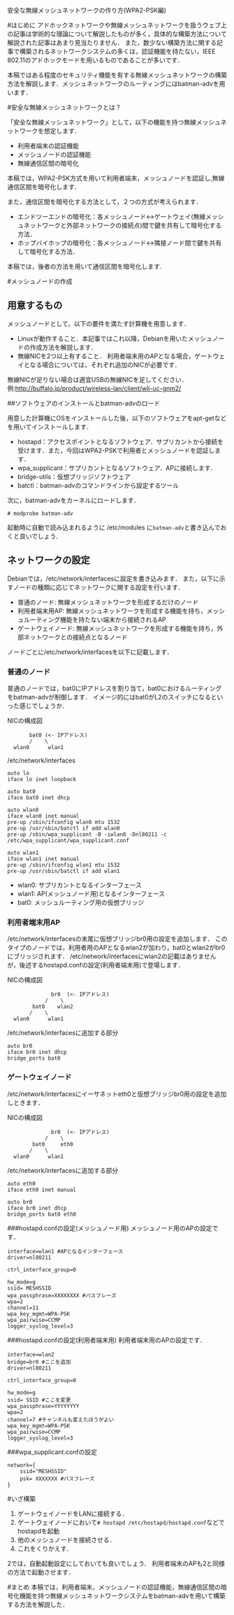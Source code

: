 安全な無線メッシュネットワークの作り方(WPA2-PSK編)

#はじめに
アドホックネットワークや無線メッシュネットワークを扱うウェブ上の記事は学術的な理論について解説したものが多く，具体的な構築方法について解説された記事はあまり見当たりません．
また，数少ない構築方法に関する記事で構築されるネットワークシステムの多くは，認証機能を持たない，IEEE 802.11のアドホックモードを用いるものであることが多いです．

本稿ではある程度のセキュリティ機能を有する無線メッシュネットワークの構築方法を解説します．メッシュネットワークのルーティングにはbatman-advを用います．

#安全な無線メッシュネットワークとは？


「安全な無線メッシュネットワーク」として，以下の機能を持つ無線メッシュネットワークを想定します．

* 利用者端末の認証機能
* メッシュノードの認証機能
* 無線通信区間の暗号化

本稿では，WPA2-PSK方式を用いて利用者端末，メッシュノードを認証し,無線通信区間を暗号化します．

また，通信区間を暗号化する方法として，２つの方式が考えられます．

* エンドツーエンドの暗号化：各メッシュノード↔ゲートウェイ(無線メッシュネットワークと外部ネットワークの接続点)間で鍵を共有して暗号化する方法．
* ホップバイホップの暗号化：各メッシュノード↔隣接ノード間で鍵を共有して暗号化する方法．

本稿では，後者の方法を用いて通信区間を暗号化します.


  
    
#メッシュノードの作成

## 用意するもの
メッシュノードとして，以下の要件を満たす計算機を用意します．


* Linuxが動作すること．本記事ではこれ以降，Debianを用いたメッシュノードの作成方法を解説します．
* 無線NICを2つ以上有すること．
利用者端末用のAPとなる場合，ゲートウェイとなる場合については，それぞれ追加のNICが必要です．

無線NICが足りない場合は適宜USBの無線NICを足してください．
例:http://buffalo.jp/product/wireless-lan/client/wli-uc-gnm2/

##ソフトウェアのインストールとbatman-advのロード

用意した計算機にOSをインストールした後，以下のソフトウェアをapt-getなどを用いてインストールします．

* hostapd：アクセスポイントとなるソフトウェア．サプリカントから接続を受けます．また，今回はWPA2-PSKで利用者とメッシュノードを認証します．
* wpa_supplicant：サプリカントとなるソフトウェア．APに接続します．
* bridge-utils：仮想ブリッジソフトウェア
* batctl：batman-advのコマンドラインから設定するツール


次に，batman-advをカーネルにロードします．

```xml:
# modprobe batman-adv
```

起動時に自動で読み込まれるように
/etc/modules
に`batman-adv`と書き込んでおくと良いでしょう．

## ネットワークの設定
Debianでは，/etc/network/interfacesに設定を書き込みます．
また，以下に示すノードの種類に応じてネットワークに関する設定を行います．

* 普通のノード: 無線メッシュネットワークを形成するだけのノード
* 利用者端末用AP: 無線メッシュネットワークを形成する機能を持ち，メッシュルーティング機能を持たない端末から接続されるAP
* ゲートウェイノード: 無線メッシュネットワークを形成する機能を持ち，外部ネットワークとの接続点となるノード

ノードごとに/etc/network/interfacesを以下に記載します．
### 普通のノード

普通のノードでは，bat0にIPアドレスを割り当て，bat0におけるルーティングをbatman-advが制御します．
イメージ的にはbat0がL2のスイッチになるといった感じでしょうか．

NICの構成図

```perl:
       bat0 (<- IPアドレス)
       /    \
  wlan0      wlan1
```

/etc/network/interfaces

```perl:
auto lo
iface lo inet loopback

auto bat0
iface bat0 inet dhcp

auto wlan0
iface wlan0 inet manual
pre-up /sbin/ifconfig wlan0 mtu 1532
pre-up /usr/sbin/batctl if add wlan0
pre-up /sbin/wpa_supplicant -B -iwlan0 -Dnl80211 -c /etc/wpa_supplicant/wpa_supplicant.conf

auto wlan1
iface wlan1 inet manual
pre-up /sbin/ifconfig wlan1 mtu 1532
pre-up /usr/sbin/batctl if add wlan1

```

* wlan0: サプリカントとなるインターフェース
* wlan1: AP(メッシュノード用)となるインターフェース
* bat0: メッシュルーティング用の仮想ブリッジ

### 利用者端末用AP

/etc/network/interfacesの末尾に仮想ブリッジbr0用の設定を追加します．
このタイプのノードでは，利用者用のAPとなるwlan2が加わり，bat0とwlan2がbr0にブリッジされます．
/etc/network/interfacesにwlan2の記載はありませんが，後述するhostapd.confの設定(利用者端末用)で登場します．

NICの構成図

```perl:
              br0  (<- IPアドレス)
            /    \
        bat0    wlan2
       /    \
  wlan0      wlan1
```

/etc/network/interfacesに追加する部分

```perl:
auto br0
iface br0 inet dhcp
bridge_ports bat0
```

### ゲートウェイノード

/etc/network/interfacesにイーサネットeth0と仮想ブリッジbr0用の設定を追加しときます．

NICの構成図

```perl:
              br0  (<- IPアドレス)
            /    \
        bat0     eth0
       /    \
  wlan0      wlan1
```

/etc/network/interfacesに追加する部分

```perl:
auto eth0
iface eth0 inet manual

auto br0
iface br0 inet dhcp
bridge_ports bat0 eth0
```

###hostapd.confの設定(メッシュノード用)
メッシュノード用のAPの設定です．

```
interface=wlan1 #APとなるインターフェース
driver=nl80211

ctrl_interface_group=0

hw_mode=g
ssid= MESHSSID
wpa_passphrase=XXXXXXXX #パスフレーズ
wpa=2
channel=11
wpa_key_mgmt=WPA-PSK
wpa_pairwise=CCMP
logger_syslog_level=3

```

###hostapd.confの設定(利用者端末用)
利用者端末用のAPの設定です．

```
interface=wlan2　
bridge=br0 #ここを追加
driver=nl80211

ctrl_interface_group=0

hw_mode=g
ssid= SSID #ここを変更
wpa_passphrase=YYYYYYYY 
wpa=2
channel=7 #チャンネルも変えたほうがよい
wpa_key_mgmt=WPA-PSK
wpa_pairwise=CCMP
logger_syslog_level=3

```

###wpa_supplicant.confの設定

```
network={
	ssid="MESHSSID"
	psk= XXXXXXX #パスフレーズ
}
```

#いざ構築

1. ゲートウェイノードをLANに接続する．
2. ゲートウェイノードにおいて`# hostapd /etc/hostapd/hostapd.conf`などでhostapdを起動
3. 他のメッシュノードを接続させる．
4. これをくりかえす．

2では，自動起動設定にしておいても良いでしょう．
利用者端末のAPも2と同様の方法で起動させます．

#まとめ
本稿では，利用者端末，メッシュノードの認証機能，無線通信区間の暗号化機能を持つ無線メッシュネットワークシステムをbatman-advを用いて構築する方法を解説した．

